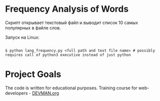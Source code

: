 # Frequency Analysis of Words

Скрипт открывает текстовый файл и выводит список 10 самых популярных в файле слов.

Запуск на Linux:

```#!bash

$ python lang_frequency.py <full path and text file name> # possibly requires call of python3 executive instead of just python
```


# Project Goals

The code is written for educational purposes. Training course for web-developers - [DEVMAN.org](https://devman.org)
